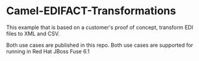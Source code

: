 Camel-EDIFACT-Transformations
===========
This example that is based on a customer's proof of concept, transform EDI files to XML and CSV.

Both use cases are published in this repo.
Both use cases are supported for running in Red Hat JBoss Fuse 6.1


